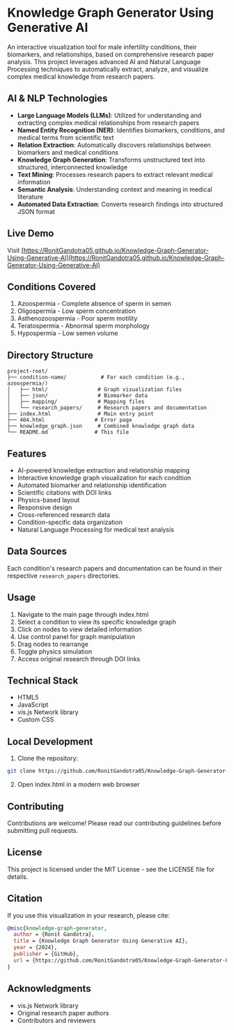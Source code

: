 # Knowledge Graph Generator Using Generative AI

An interactive visualization tool for male infertility conditions, their biomarkers, and relationships, based on comprehensive research paper analysis. This project leverages advanced AI and Natural Language Processing techniques to automatically extract, analyze, and visualize complex medical knowledge from research papers.

## AI & NLP Technologies

- **Large Language Models (LLMs)**: Utilized for understanding and extracting complex medical relationships from research papers
- **Named Entity Recognition (NER)**: Identifies biomarkers, conditions, and medical terms from scientific text
- **Relation Extraction**: Automatically discovers relationships between biomarkers and medical conditions
- **Knowledge Graph Generation**: Transforms unstructured text into structured, interconnected knowledge
- **Text Mining**: Processes research papers to extract relevant medical information
- **Semantic Analysis**: Understanding context and meaning in medical literature
- **Automated Data Extraction**: Converts research findings into structured JSON format

## Live Demo
Visit [https://RonitGandotra05.github.io/Knowledge-Graph-Generator-Using-Generative-AI](https://RonitGandotra05.github.io/Knowledge-Graph-Generator-Using-Generative-AI)

## Conditions Covered

1. Azoospermia - Complete absence of sperm in semen
2. Oligospermia - Low sperm concentration
3. Asthenozoospermia - Poor sperm motility
4. Teratospermia - Abnormal sperm morphology
5. Hypospermia - Low semen volume

## Directory Structure

```
project-root/
├── condition-name/           # For each condition (e.g., azoospermia/)
│   ├── html/                # Graph visualization files
│   ├── json/                # Biomarker data
│   ├── mapping/             # Mapping files
│   └── research_papers/     # Research papers and documentation
├── index.html               # Main entry point
├── 404.html                # Error page
├── knowledge_graph.json     # Combined knowledge graph data
└── README.md               # This file
```

## Features

- AI-powered knowledge extraction and relationship mapping
- Interactive knowledge graph visualization for each condition
- Automated biomarker and relationship identification
- Scientific citations with DOI links
- Physics-based layout
- Responsive design
- Cross-referenced research data
- Condition-specific data organization
- Natural Language Processing for medical text analysis

## Data Sources

Each condition's research papers and documentation can be found in their respective `research_papers` directories.

## Usage

1. Navigate to the main page through index.html
2. Select a condition to view its specific knowledge graph
3. Click on nodes to view detailed information
4. Use control panel for graph manipulation
5. Drag nodes to rearrange
6. Toggle physics simulation
7. Access original research through DOI links

## Technical Stack

- HTML5
- JavaScript
- vis.js Network library
- Custom CSS

## Local Development

1. Clone the repository:
```bash
git clone https://github.com/RonitGandotra05/Knowledge-Graph-Generator-Using-Generative-AI.git
```

2. Open index.html in a modern web browser

## Contributing

Contributions are welcome! Please read our contributing guidelines before submitting pull requests.

## License

This project is licensed under the MIT License - see the LICENSE file for details.

## Citation

If you use this visualization in your research, please cite:

```bibtex
@misc{knowledge-graph-generator,
  author = {Ronit Gandotra},
  title = {Knowledge Graph Generator Using Generative AI},
  year = {2024},
  publisher = {GitHub},
  url = {https://github.com/RonitGandotra05/Knowledge-Graph-Generator-Using-Generative-AI}
}
```

## Acknowledgments

- vis.js Network library
- Original research paper authors
- Contributors and reviewers 